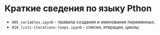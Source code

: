 # Краткие сведения по языку Pthon 

* `005_variables.ipynb` - правила создания и именования переменных;
* `010_lists-iterations-loops.ipynb` - списки, итерации, циклы;
